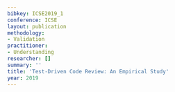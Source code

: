 ```yaml
---
bibkey: ICSE2019_1
conference: ICSE
layout: publication
methodology:
- Validation
practitioner:
- Understanding
researcher: []
summary: ''
title: 'Test-Driven Code Review: An Empirical Study'
year: 2019
---
```

